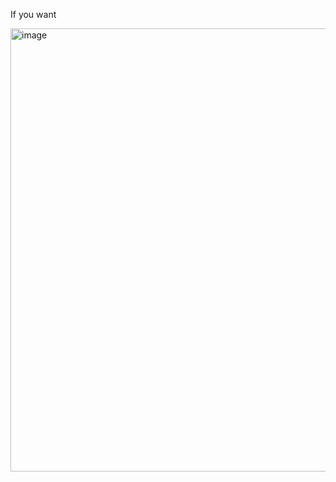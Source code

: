 If you want 

<img width="709" alt="image" src="https://github.com/user-attachments/assets/6602087b-cc51-43c1-a93d-98d351054cf9" />



